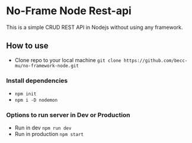# No-Frame Node Rest-api

This is a simple CRUD REST API in Nodejs without using any framework.

## How to use

- Clone repo to your local machine `git clone https://github.com/becc-mu/no-framework-node.git`

### Install dependencies

- `npm init`
- `npm i -D nodemon`

### Options to run server in Dev or Production

- Run in dev `npm run dev`
- Run in production `npm start`
